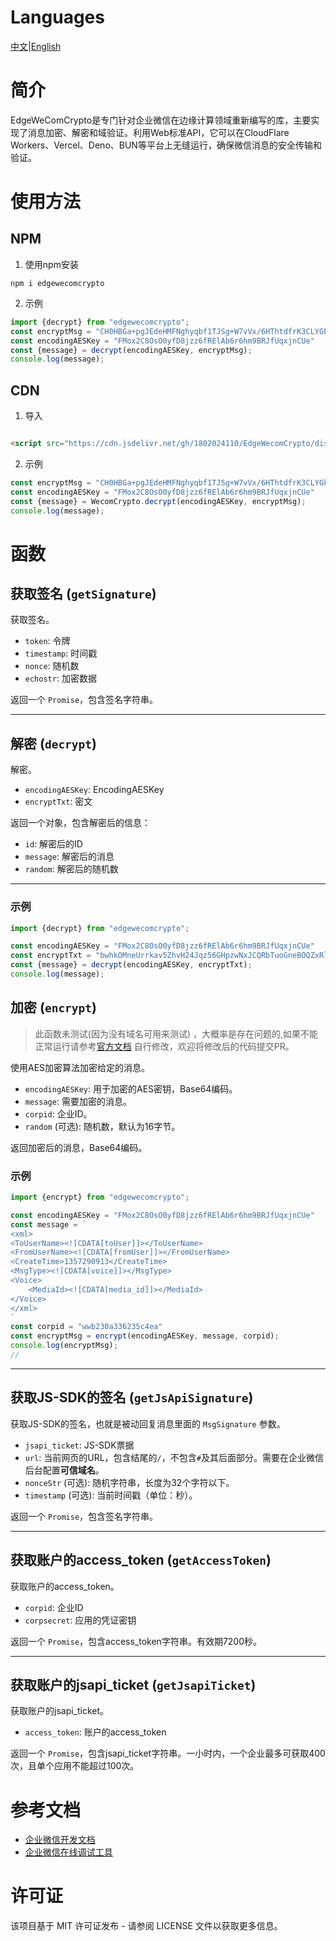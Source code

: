 # Languages

[中文](./README.md)|[English](./README.en.md)

# 简介

EdgeWeComCrypto是专门针对企业微信在边缘计算领域重新编写的库，主要实现了消息加密、解密和域验证。利用Web标准API，它可以在CloudFlare
Workers、Vercel、Deno、BUN等平台上无缝运行，确保微信消息的安全传输和验证。

# 使用方法
## NPM

1. 使用npm安装

```npm
npm i edgewecomcrypto
```
2. 示例

```js
import {decrypt} from "edgewecomcrypto";
const encryptMsg = "CH0HBGa+pgJEdeHMFNghyqbf1TJSg+W7vVx/6HThtdfrK3CLYGhEcUC/2Ayfecgck+/MxeRNOb0ZgtBzIBZso4+2LZU11zLQyDx++txixg7tYDrnE/aicQo65AdR6vMcBFb47xUK8vjC8EbQElQhzlVcb9QOlTLYIw6eAksyAJ85WL2XPha0Q5MgiowUSD98movbhdwGc3SV580qhQWtNZsVAp2ghi2EcNPxk36a8itTtlZsPHXcdy1mR4HhYlSrZVhlnz4mkfzVu9zo0wVu1zQ9JT2iKMaeDSya6C7ffZWwY1CXBeWnTpf4urs7GvFyMM6n8vVHCTHRFXGpHfvxccWvz0YgR75xjTpUzk6nOID1s761/efsymuPNLkZ5XCw453pErAloXiMMJ3SED+UMA=="
const encodingAESKey = "FMox2C8OsO0yfD8jzz6fRElAb6r6hm9BRJfUqxjnCUe"
const {message} = decrypt(encodingAESKey, encryptMsg);
console.log(message);
```
## CDN
1. 导入
```html

<script src="https://cdn.jsdelivr.net/gh/1802024110/EdgeWecomCrypto/dist/index.min.js"></script>
```
2. 示例

```js
const encryptMsg = "CH0HBGa+pgJEdeHMFNghyqbf1TJSg+W7vVx/6HThtdfrK3CLYGhEcUC/2Ayfecgck+/MxeRNOb0ZgtBzIBZso4+2LZU11zLQyDx++txixg7tYDrnE/aicQo65AdR6vMcBFb47xUK8vjC8EbQElQhzlVcb9QOlTLYIw6eAksyAJ85WL2XPha0Q5MgiowUSD98movbhdwGc3SV580qhQWtNZsVAp2ghi2EcNPxk36a8itTtlZsPHXcdy1mR4HhYlSrZVhlnz4mkfzVu9zo0wVu1zQ9JT2iKMaeDSya6C7ffZWwY1CXBeWnTpf4urs7GvFyMM6n8vVHCTHRFXGpHfvxccWvz0YgR75xjTpUzk6nOID1s761/efsymuPNLkZ5XCw453pErAloXiMMJ3SED+UMA=="
const encodingAESKey = "FMox2C8OsO0yfD8jzz6fRElAb6r6hm9BRJfUqxjnCUe"
const {message} = WecomCrypto.decrypt(encodingAESKey, encryptMsg);
console.log(message);
```

# 函数

## 获取签名 (`getSignature`)

获取签名。

- `token`: 令牌
- `timestamp`: 时间戳
- `nonce`: 随机数
- `echostr`: 加密数据

返回一个 `Promise`，包含签名字符串。

---

## 解密 (`decrypt`)

解密。

- `encodingAESKey`: EncodingAESKey
- `encryptTxt`: 密文

返回一个对象，包含解密后的信息：

- `id`: 解密后的ID
- `message`: 解密后的消息
- `random`: 解密后的随机数

---

### 示例

```js
import {decrypt} from "edgewecomcrypto";

const encodingAESKey = "FMox2C8OsO0yfD8jzz6fRElAb6r6hm9BRJfUqxjnCUe"
const encryptTxt = "bwhkOMneUrrkav5ZhvH24Jqz56GHpzwNxJCQRbTuoGneBOQZxRlckJYtbWX+HJBIDywmH9EvSxqjqBnVyTTB1+OVp9X+oGgYk0uA6/5AOGzTrK65kKjjoGwf6CYktHWTF2nh2qpRKw+ah/6XjxXnIpQ1wUsmjVmFety57eh97l+j9U/AG14zOsBciNTsAR5ei4yMcQZxF+FQF2qAxWKCQTBPrfhp4eccuwHR5/huRk8mH4zTy875B6B1kneR8sE75Rmwx1FRO0rFdMWBq0ti6hnSTXK35aAg0+VWEpZc2BK9zd4MiX0c89l9m4E7MCmbj3xPAYn9nos16pgxfVnv9+WbA1aM9xXEo0p8XXOktq+3kr4gULTAO7ik51TArHNk4q6mG5YsR5PkIoCztOZu8w=="
const {message} = decrypt(encodingAESKey, encryptTxt);
console.log(message);
```

## 加密 (`encrypt`)

> 此函数未测试(因为没有域名可用来测试)
> ，大概率是存在问题的,如果不能正常运行请参考[官方文档](https://developer.work.weixin.qq.com/document/path/91144#%E5%8A%A0%E5%AF%86%E5%87%BD%E6%95%B0)
> 自行修改，欢迎将修改后的代码提交PR。

使用AES加密算法加密给定的消息。

- `encodingAESKey`: 用于加密的AES密钥，Base64编码。
- `message`: 需要加密的消息。
- `corpid`: 企业ID。
- `random` (可选): 随机数，默认为16字节。

返回加密后的消息，Base64编码。

### 示例

```js
import {encrypt} from "edgewecomcrypto";

const encodingAESKey = "FMox2C8OsO0yfD8jzz6fRElAb6r6hm9BRJfUqxjnCUe"
const message = `
<xml>
<ToUserName><![CDATA[toUser]]></ToUserName>
<FromUserName><![CDATA[fromUser]]></FromUserName>
<CreateTime>1357290913</CreateTime>
<MsgType><![CDATA[voice]]></MsgType>
<Voice>
    <MediaId><![CDATA[media_id]]></MediaId>
</Voice>
</xml>
`
const corpid = "wwb230a336235c4ea"
const encryptMsg = encrypt(encodingAESKey, message, corpid);
console.log(encryptMsg);
// 
```

---

## 获取JS-SDK的签名 (`getJsApiSignature`)

获取JS-SDK的签名，也就是被动回复消息里面的 `MsgSignature` 参数。

- `jsapi_ticket`: JS-SDK票据
- `url`: 当前网页的URL，包含结尾的`/`，不包含`#`及其后面部分。需要在企业微信后台配置**可信域名**。
- `nonceStr` (可选): 随机字符串，长度为32个字符以下。
- `timestamp` (可选): 当前时间戳（单位：秒）。

返回一个 `Promise`，包含签名字符串。

---

## 获取账户的access_token (`getAccessToken`)

获取账户的access_token。

- `corpid`: 企业ID
- `corpsecret`: 应用的凭证密钥

返回一个 `Promise`，包含access_token字符串。有效期7200秒。

---

## 获取账户的jsapi_ticket (`getJsapiTicket`)

获取账户的jsapi_ticket。

- `access_token`: 账户的access_token

返回一个 `Promise`，包含jsapi_ticket字符串。一小时内，一个企业最多可获取400次，且单个应用不能超过100次。

# 参考文档

- [企业微信开发文档](https://work.weixin.qq.com/api/doc/90000/90135/90231)
- [企业微信在线调试工具](https://developer.work.weixin.qq.com/resource/devtool)

# 许可证

该项目基于 MIT 许可证发布 - 请参阅 LICENSE 文件以获取更多信息。

